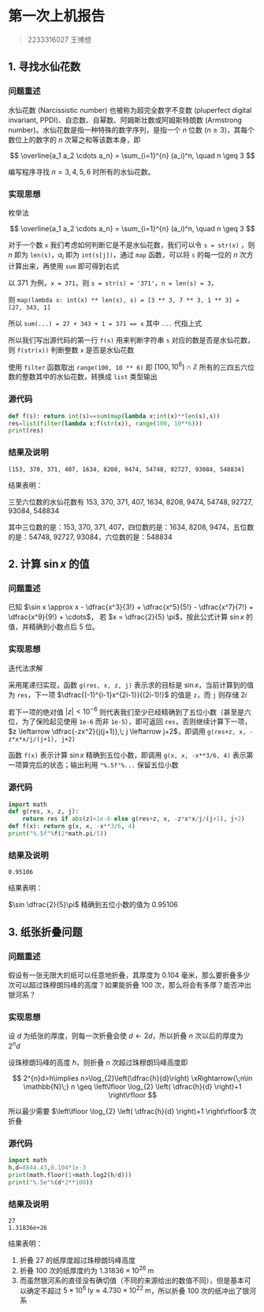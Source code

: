 # 第一次上机报告

> 2233316027 王博想

## 1. 寻找水仙花数

### 问题重述

水仙花数 (Narcissistic number) 也被称为超完全数字不变数 (pluperfect digital invariant, PPDI)、自恋数、自幂数、阿姆斯壮数或阿姆斯特朗数 (Armstrong number)。水仙花数是指一种特殊的数字序列，是指一个 $n$ 位数 ($n \geq 3$)，其每个数位上的数字的 $n$ 次幂之和等该数本身，即

$$
\overline{a_1 a_2 \cdots a_n} = \sum_{i=1}^{n} (a_i)^n, \quad n \geq 3
$$

编写程序寻找 $n=3,4,5,6$ 时所有的水仙花数。

### 实现思想

枚举法

$$
\overline{a_1 a_2 \cdots a_n} = \sum_{i=1}^{n} (a_i)^n, \quad n \geq 3
$$

对于一个数 `x` 我们考虑如何判断它是不是水仙花数，我们可以令 `s = str(x)` ，则 $n$ 即为 `len(s)`，$a_{i}$ 即为 `int(s[j])`，通过 `map` 函数，可以将 `s` 的每一位的 $n$ 次方计算出来，再使用 `sum` 即可得到右式

以 $371$ 为例，`x = 371`，则 `s = str(s) = '371'`，`n = len(s) = 3`，

则 `map(lambda x: int(x) ** len(s), s) = [3 ** 3, 7 ** 3, 1 ** 3] = [27, 343, 1]`

所以 `sum(...) = 27 + 343 + 1 = 371 == x` 其中 `...` 代指上式

所以我们写出源代码的第一行 `f(s)` 用来判断字符串 `s` 对应的数是否是水仙花数，则 `f(str(x))` 判断整数 `x` 是否是水仙花数

使用 `filter` 函数取出 `range(100, 10 ** 6)` 即 $[100,10^6) \cap \mathbb{Z}$ 所有的三四五六位数的整数其中的水仙花数，转换成 `list` 类型输出

### 源代码

```python
def f(s): return int(s)==sum(map(lambda x:int(x)**len(s),s))
res=list(filter(lambda x:f(str(x)), range(100, 10**6)))
print(res)
```

### 结果及说明

```
[153, 370, 371, 407, 1634, 8208, 9474, 54748, 92727, 93084, 548834]
```

结果表明：

三至六位数的水仙花数有 $153, \; 370, \; 371, \; 407, \;  1634, \; 8208, \; 9474, \; 54748, \; 92727, \; 93084, \; 548834$

其中三位数的是：$153, \; 370,\;371, \;407$，四位数的是：$1634, \;8208,\;9474$，五位数的是：$54748 ,\;92727 , \;93084$，六位数的是：$548834$ 

## 2. 计算 $\sin x$ 的值

### 问题重述

已知 $\sin x \approx x - \dfrac{x^3}{3!} + \dfrac{x^5}{5!} - \dfrac{x^7}{7!} + \dfrac{x^9}{9!} + \cdots$， 若 $x = \dfrac{2}{5} \pi$，按此公式计算 $\sin x$ 的值，并精确到小数点后 $5$ 位。

### 实现思想

迭代法求解

采用尾递归实现，函数 `g(res, x, z, j)` 表示求的目标是 $\sin x$，当前计算到的值为 `res`，下一项 $\dfrac{(-1)^{i-1}x^{2i-1}}{(2i-1)!}$ 的值是 `z`，而 `j` 则存储 $2i$

若下一项的绝对值 $|z|<10^{-6}$ 则代表我们至少已经精确到了五位小数（甚至是六位，为了保险起见使用 `1e-6` 而非 `1e-5`），即可返回 `res`，否则继续计算下一项，$z \leftarrow \dfrac{-zx^2}{j(j+1)},\; j \leftarrow j+2$，即调用 `g(res+z, x, -z*x*x/j/(j+1), j+2)`

函数 `f(x)` 表示计算 $\sin x$ 精确到五位小数，即调用 `g(x, x, -x**3/6, 4)` 表示第一项算完后的状态；输出利用 `"%.5f"%...` 保留五位小数

### 源代码

```python
import math
def g(res, x, z, j):
    return res if abs(z)<1e-6 else g(res+z, x, -z*x*x/j/(j+1), j+2)
def f(x): return g(x, x, -x**3/6, 4)
print("%.5f"%f(2*math.pi/5))
```

### 结果及说明

```
0.95106
```

结果表明：

$\sin \dfrac{2}{5}\pi$ 精确到五位小数的值为 $0.95106$

## 3. 纸张折叠问题

### 问题重述

假设有一张无限大的纸可以任意地折叠，其厚度为 $0.104$ 毫米，那么要折叠多少次可以超过珠穆朗玛峰的高度？如果能折叠 $100$ 次，那么将会有多厚？能否冲出银河系？

### 实现思想

设 $d$ 为纸张的厚度，则每一次折叠会使 $d \leftarrow 2d$，所以折叠 $n$ 次以后的厚度为 $2^{n}d$

设珠穆朗玛峰的高度 $h$，则折叠 $n$ 次超过珠穆朗玛峰高度即

$$
2^{n}d>h\implies n>\log_{2}\left(\dfrac{h}{d}\right) \xRightarrow{\;n\in \mathbb{N}\;} n \geq \left\lfloor \log_{2} \left( \dfrac{h}{d} \right)+1  \right\rfloor 
$$

所以最少需要 $\left\lfloor \log_{2} \left( \dfrac{h}{d} \right)+1  \right\rfloor$ 次折叠

### 源代码

```python
import math
h,d=8844.43,0.104*1e-3
print(math.floor(1+math.log2(h/d)))
print("%.5e"%(d*2**100))
```

### 结果及说明

```
27
1.31836e+26
```

结果表明：

1. 折叠 $27$ 的纸厚度超过珠穆朗玛峰高度
2. 折叠 $100$ 次的纸厚度约为 $1.31836 \times 10^{26} \;\mathrm{m}$
3. 而虽然银河系的直径没有确切值（不同的来源给出的数值不同），但是基本可以确定不超过 $5 \times 10 ^{6}\; \text{ly} \approx 4.730 \times 10 ^{22}\;\mathrm{m}$，所以折叠 $100$ 次的纸冲出了银河系
